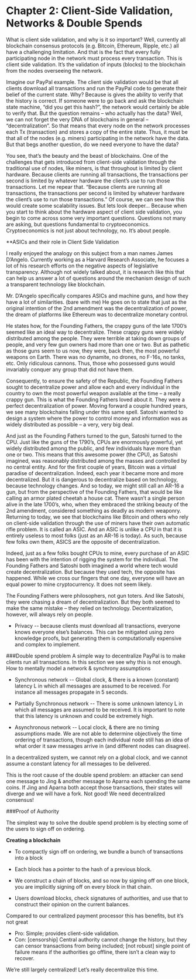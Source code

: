 # Chapter 2: Client-Side Validation, Networks & Double Spends
What is client side validation, and why is it so important? Well, currently all blockchain consensus protocols (e.g. Bitcoin, Ethereum, Ripple, etc.) all have a challenging limitation. And that is the fact that every fully participating node in the network must process every transaction. This is client side validation. It’s the validation of inputs (blocks) to the blockchain from the nodes overseeing the network. 

Imagine our PayPal example. The client side validation would be that all clients download all transactions and run the PayPal code to generate their belief of the current state. Why? Because is gives the ability to verify that the history is correct. If someone were to go back and ask the blockchain state machine, “did you get this hash?”, the network would certainly be able to verify that. But the question remains – who actually has the data? Well, we can not forget the very DNA of blockchains in general – “decentralization”. So that means that every node on the network processes each Tx (transaction) and stores a copy of the entire state. Thus, it must be that all of the nodes (e.g. miners) participating in the network have the data. But that begs another question, do we need everyone to have the data? 

You see, that’s the beauty and the beast of blockchains. One of the challenges that gets introduced from client-side validation through the traditional use of nodes, like miners, is that throughout is limited by client hardware. Because clients are running all transactions, the transactions per second is limited by whatever hardware the client’s use to run those transactions. 
Let me repear that. “Because clients are running all transactions, the transactions per second is limited by whatever hardware the client’s use to run those transactions.” Of course, we can see how this would create some scalability issues. But lets look deeper… 
Because when you start to think about the hardware aspect of client side validation, you begin to come across some very important questions. Questions not many are asking, but questions fundamental to cryptoeconomics. Cryptoeconomics is not just about technology, no. It’s about people. 

**ASICs and their role in Client Side Validation

I really enjoyed the analogy on this subject from a man names James D’Angelo. Currently working as a Harvard Research Associate, he focuses a lot of his research efforts on the negative aspects of legislative transparency. Although not widely talked about, it is research like this that can help us answer a lot of questions around the mechanism design of such a transparent technology like blockchain.

Mr. D’Angelo specifically compares ASICs and machine guns, and how they have a lot of similarities. (bare with me) He goes on to state that just as the original intention of the 2nd amendment was the decentralization of power, the dream of platforms like Ethereum was to decentralize monetary control. 

He states how, for the Founding Fathers, the crappy guns of the late 1700’s seemed like an ideal way to decentralize. These crappy guns were widely distributed among the people. They were terrible at taking down groups of people, and very few gun owners had more than one or two. But as pathetic as those guns seem to us now, they were, back then, the most powerful weapons on Earth. There was no dynamite, no drones, no F-16s, no tanks, etc. Only ridiculous cannons. Thus, those who possessed guns would invariably conquer any group that did not have them. 

Consequently, to ensure the safety of the Republic, the Founding Fathers sought to decentralize power and allow each and every individual in the country to own the most powerful weapon available at the time – a really crappy gun. This is what the Founding Fathers loved about it. They were a perfect decentralization of power. Moving forward a couple hundred years, we see many blockchains falling under this same spell. Satoshi wanted to design a system where the power to control money and information was as widely distributed as possible – a very, very big deal. 

And just as the Founding Fathers turned to the gun, Satoshi turned to the CPU. Just like the guns of the 1790’s, CPUs are enormously powerful, yet widely distributed among the public, and few individuals have more than one or two. This means that this awesome power (the CPU), as Satoshi imagined, was reasonably distributed among the masses and controlled by no central entity. And for the first couple of years, Bitcoin was a virtual paradise of decentralization. Indeed, each year it became more and more decentralized. 
But it is dangerous to decentralize based on technology, because technology changes. And so today, we might still call an AR-16 a gun, but from the perspective of the Founding Fathers, that would be like calling an armor plated cheetah a house cat. There wasn’t a single person alive in the late 1700’s, who, when they embraced the striking beauty of the 2nd amendment, considered something as deadly as modern weaponry. Returning to today, we see that blockchains like Bitcoin and others who rely on client-side validation through the use of miners have their own automatic rifle problem. It is called an ASIC. And an ASIC is unlike a CPU in that it is entirely useless to most folks (just as an AR-16 is today). As such, because few folks own them, ASICS are the opposite of decentralization. 

Indeed, just as a few folks bought CPUs to mine, every purchase of an ASIC has been with the intention of rigging the system for the individual. The Founding Fathers and Satoshi both imagined a world where tech would create decentralization. But because they used tech, the opposite has happened. While we cross our fingers that one day, everyone will have an equal power to mine cryptocurrency. It does not seem likely. 

The Founding Fathers were philosophers, not gun toters. And like Satoshi, they were chasing a dream of decentralization. But they both seemed to make the same mistake – they relied on technology. Decentralization, however, will always rely on people. 


* Privacy -- because clients must download all transactions, everyone knows everyone else’s balances. This can be mitigated using zero knowledge proofs, but generating them is computationally expensive and complex to implement.

###Double spend problem
A simple way to decentralize PayPal is to make clients run all transactions. In this section we see why this is not enough.
How to mentally model a network & synchrony assumptions

* Synchronous network -- Global clock, & there is a known (constant) latency L in which all messages are assumed to be received. For instance all messages propagate in 5 seconds.

* Partially Synchronous network -- There is some unknown latency L in which all messages are assumed to be received. It is important to note that this latency is unknown and could be extremely high.

* Asynchronous network -- Local clock, & there are no timing assumptions made. We are not able to determine objectively the time ordering of transactions, though each individual node still has an idea of what order it saw messages arrive in (and different nodes can disagree).

In a decentralized system, we cannot rely on a global clock, and we cannot assume a constant latency for all messages to be delivered.

This is the root cause of the double spend problem: an attacker can send one message to Jing & another message to Aparna each spending the same coins. If Jing and Aparna both accept those transactions, their states will diverge and we will have a fork. Not good! We need decentralized consensus!

###Proof of Authority

The simplest way to solve the double spend problem is by electing some of the users to sign off on ordering.

**Creating a blockchain**

* To compactly sign off on ordering, we bundle a bunch of transactions into a block

* Each block has a pointer to the hash of a previous block.

* We construct a chain of blocks, and so now by signing off on one block, you are implicitly signing off on every block in that chain.

* Users download blocks, check signatures of authorities, and use that to construct their opinion on the current balances.

Compared to our centralized payment processor this has benefits, but it’s not great

* Pro: Simple; provides client-side validation.
* Con: [censorship] Central authority cannot change the history, but they can censor transactions from being included; [not robust] single point of failure means if the authorities go offline, there isn’t a clean way to recover.

We’re still largely centralized! Let’s really decentralize this time.
